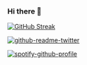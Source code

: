 ### Hi there 👋

[![GitHub Streak](https://github-readme-streak-stats.herokuapp.com/?user=marydotdev)](https://github.com/marydotdev)

[![github-readme-twitter](https://github-readme-twitter.gazf.vercel.app/api?id=marydotdev&layout=wide)](https://twitter.com/marydotdev)

[![spotify-github-profile](https://spotify-github-profile.vercel.app/api/view?uid=mhaedrich&cover_image=true&theme=novatorem&bar_color=53b14f&bar_color_cover=false)](https://github.com/kittinan/spotify-github-profile)

<!--
**marydotdev/marydotdev** is a ✨ _special_ ✨ repository because its `README.md` (this file) appears on your GitHub profile.

Here are some ideas to get you started:

- 🔭 I’m currently working on ...
- 🌱 I’m currently learning ...
- 👯 I’m looking to collaborate on ...
- 🤔 I’m looking for help with ...
- 💬 Ask me about ...
- 📫 How to reach me: ...
- 😄 Pronouns: ...
- ⚡ Fun fact: ...
-->

